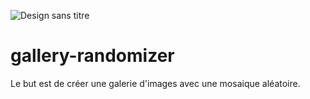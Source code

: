 ![Design sans titre](https://github.com/elisedu37/gallery-randomizer/assets/46353414/c0ff5f6d-ce97-4e42-a0e1-7d083c9a41c2)

# gallery-randomizer

Le but est de créer une galerie d'images avec une mosaique aléatoire.
